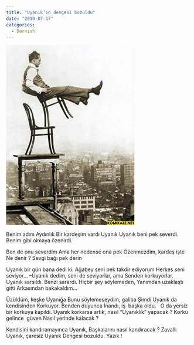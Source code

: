 ```yaml
---
title: "Uyanık’ın dengesi bozuldu"
date: "2010-07-17"
categories: 
  - Dervish
---
```


[![denge_burkay.jpg](../uploads/2010/07/denge_burkay.jpg)](../uploads/2010/07/denge_burkay.jpg "denge_burkay.jpg")

Benim adım Aydınlık Bir kardeşim vardı Uyanık Uyanık beni pek severdi. Benim gibi olmaya özenirdi.

Ben de onu severdim Ama her nedense ona pek Özenmezdim, kardeş işte Ne denir ? Sevgi bağı pek derin

Uyanık bir gün bana dedi ki: Ağabey seni pek takdir ediyorum Herkes seni seviyor… –Uyanık dedim, seni de seviyorlar, ama Senden korkuyorlar.   Uyanık sarsıldı. Benzi sarardı. Hiçbir şey söylemeden, Yanımdan uzaklaştı gitti Arkasından bakakaldım…

Üzüldüm, keşke Uyanığa Bunu söylemeseydim, galiba Şimdi Uyanık da kendisinden Korkuyor. Benden duyunca İnandı, iş  başka oldu.   O da yersiz bir korkuya kapıldı. Uyanık korkarsa artık, nasıl “Uyanıklık” yapacak ? Korku gelince  güven Nasıl yerinde kalacak ?

Kendisini kandıramayınca Uyanık, Başkalarını nasıl kandıracak ? Zavallı Uyanık, çaresiz Uyanık Dengesi bozuldu. Yazık !
